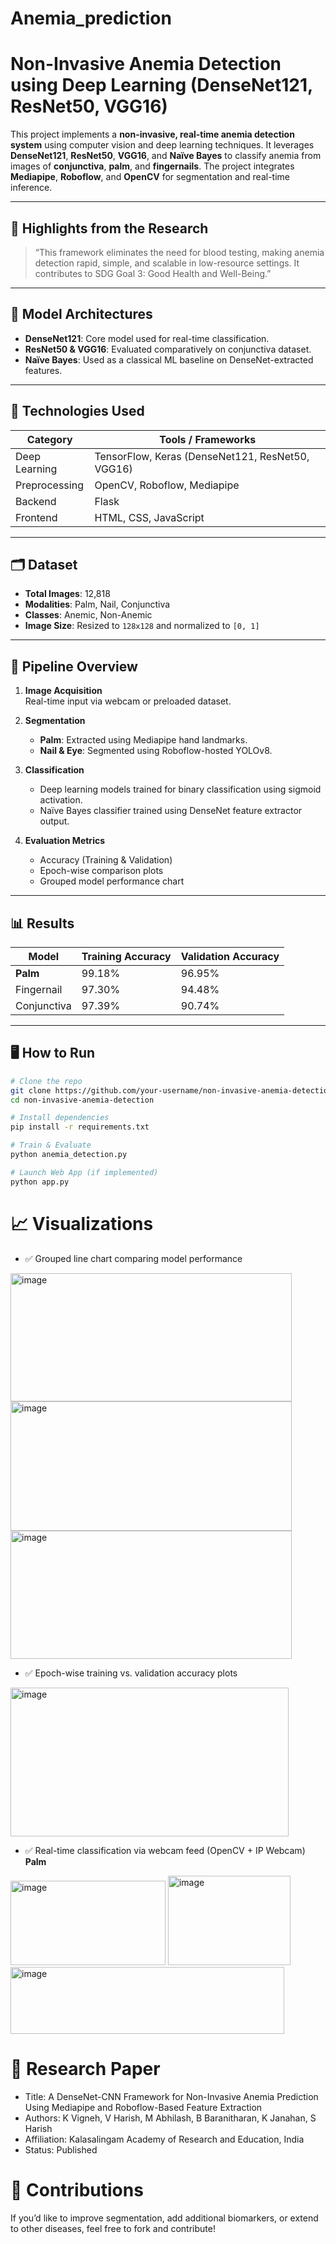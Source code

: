 # Anemia_prediction

# Non-Invasive Anemia Detection using Deep Learning (DenseNet121, ResNet50, VGG16)

This project implements a **non-invasive, real-time anemia detection system** using computer vision and deep learning techniques. It leverages **DenseNet121**, **ResNet50**, **VGG16**, and **Naïve Bayes** to classify anemia from images of **conjunctiva**, **palm**, and **fingernails**. The project integrates **Mediapipe**, **Roboflow**, and **OpenCV** for segmentation and real-time inference.

---

## 📌 Highlights from the Research

> “This framework eliminates the need for blood testing, making anemia detection rapid, simple, and scalable in low-resource settings. It contributes to SDG Goal 3: Good Health and Well-Being.”  


---

## 🧠 Model Architectures

- **DenseNet121**: Core model used for real-time classification.
- **ResNet50 & VGG16**: Evaluated comparatively on conjunctiva dataset.
- **Naïve Bayes**: Used as a classical ML baseline on DenseNet-extracted features.

---

## 🔬 Technologies Used

| Category        | Tools / Frameworks                         |
|-----------------|--------------------------------------------|
| Deep Learning   | TensorFlow, Keras (DenseNet121, ResNet50, VGG16) |
| Preprocessing   | OpenCV, Roboflow, Mediapipe                |
| Backend         | Flask                                      |
| Frontend        | HTML, CSS, JavaScript                      |


---

## 🗂️ Dataset

- **Total Images**: 12,818
- **Modalities**: Palm, Nail, Conjunctiva
- **Classes**: Anemic, Non-Anemic
- **Image Size**: Resized to `128x128` and normalized to `[0, 1]`

---

## 🚀 Pipeline Overview

1. **Image Acquisition**  
   Real-time input via webcam or preloaded dataset.

2. **Segmentation**  
   - **Palm**: Extracted using Mediapipe hand landmarks.
   - **Nail & Eye**: Segmented using Roboflow-hosted YOLOv8.

3. **Classification**  
   - Deep learning models trained for binary classification using sigmoid activation.
   - Naïve Bayes classifier trained using DenseNet feature extractor output.

4. **Evaluation Metrics**  
   - Accuracy (Training & Validation)
   - Epoch-wise comparison plots
   - Grouped model performance chart

---



## 📊 Results

| Model       | Training Accuracy | Validation Accuracy |
|-------------|-------------------|---------------------|
| **Palm**    | 99.18%            | 96.95%              |
| Fingernail  | 97.30%            | 94.48%              |
| Conjunctiva | 97.39%            | 90.74%              |

---

## 🖥️ How to Run

```bash
# Clone the repo
git clone https://github.com/your-username/non-invasive-anemia-detection.git
cd non-invasive-anemia-detection

# Install dependencies
pip install -r requirements.txt

# Train & Evaluate
python anemia_detection.py

# Launch Web App (if implemented)
python app.py
```
# 📈 Visualizations
- ✅ Grouped line chart comparing model performance
<img width="450" height="205" alt="image" src="https://github.com/user-attachments/assets/04250def-9172-4025-b47b-f7fa5bbaa2c0" />
<img width="450" height="207" alt="image" src="https://github.com/user-attachments/assets/c0cac2bf-763f-439c-a6ba-93d92363c794" />
<img width="450" height="205" alt="image" src="https://github.com/user-attachments/assets/059b9aec-4abe-4d03-a7a4-e8ec27734b8e" />

- ✅ Epoch-wise training vs. validation accuracy plots
<img width="445" height="238" alt="image" src="https://github.com/user-attachments/assets/96b3599d-8e27-4548-aace-3e76d30b3da4" />


- ✅ Real-time classification via webcam feed (OpenCV + IP Webcam) **Palm**
  
<img width="248" height="135" alt="image" src="https://github.com/user-attachments/assets/05976ffc-af8e-4acb-a168-8c4c3f95da5f" />  <img width="196" height="143" alt="image" src="https://github.com/user-attachments/assets/13cb8571-cdd2-4cc2-a6a0-937f1f602d0e" />
<img width="438" height="107" alt="image" src="https://github.com/user-attachments/assets/d17902dc-c28b-47f7-9490-41d976890217" />



# 📜 Research Paper
- Title: A DenseNet-CNN Framework for Non-Invasive Anemia Prediction Using Mediapipe and Roboflow-Based Feature Extraction
- Authors: K Vigneh, V Harish, M Abhilash, B Baranitharan, K Janahan, S Harish
- Affiliation: Kalasalingam Academy of Research and Education, India
- Status: Published

# 🤝 Contributions
If you’d like to improve segmentation, add additional biomarkers, or extend to other diseases, feel free to fork and contribute!

